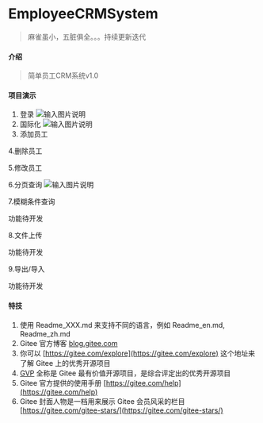 # EmployeeCRMSystem
> 麻雀虽小，五脏俱全。。。持续更新迭代
#### 介绍
> 简单员工CRM系统v1.0

#### 项目演示
1. 登录
![输入图片说明](https://husp-system.oss-cn-shanghai.aliyuncs.com/images/2023/0611/login.gif)
2. 国际化
![输入图片说明](https://husp-system.oss-cn-shanghai.aliyuncs.com/images/2023/0611/i8n.gif)
3. 添加员工

4.删除员工

5.修改员工

6.分页查询
![输入图片说明](https://husp-system.oss-cn-shanghai.aliyuncs.com/images/2023/0611/query.gif)

7.模糊条件查询

功能待开发

8.文件上传

功能待开发

9.导出/导入

功能待开发







#### 特技

1.  使用 Readme\_XXX.md 来支持不同的语言，例如 Readme\_en.md, Readme\_zh.md
2.  Gitee 官方博客 [blog.gitee.com](https://blog.gitee.com)
3.  你可以 [https://gitee.com/explore](https://gitee.com/explore) 这个地址来了解 Gitee 上的优秀开源项目
4.  [GVP](https://gitee.com/gvp) 全称是 Gitee 最有价值开源项目，是综合评定出的优秀开源项目
5.  Gitee 官方提供的使用手册 [https://gitee.com/help](https://gitee.com/help)
6.  Gitee 封面人物是一档用来展示 Gitee 会员风采的栏目 [https://gitee.com/gitee-stars/](https://gitee.com/gitee-stars/)
